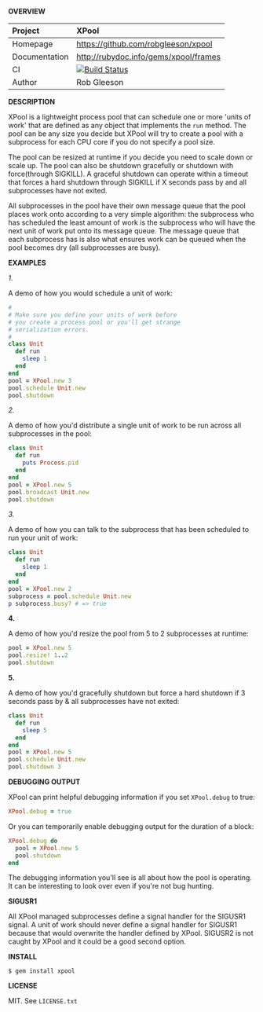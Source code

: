 __OVERVIEW__

| Project         | XPool
|:----------------|:--------------------------------------------------
| Homepage        | https://github.com/robgleeson/xpool
| Documentation   | http://rubydoc.info/gems/xpool/frames 
| CI              | [![Build Status](https://travis-ci.org/robgleeson/xpool.png)](https://travis-ci.org/robgleeson/XPool)
| Author          | Rob Gleeson             


__DESCRIPTION__

XPool is a lightweight process pool that can schedule one or more 'units of work'
that are defined as any object that implements the `run` method. The pool can be 
any size you decide but XPool will try to create a pool with a subprocess for 
each CPU core if you do not specify a pool size.

The pool can be resized at runtime if you decide you need to scale down or 
scale up. The pool can also be shutdown gracefully or shutdown with
force(through SIGKILL). A graceful shutdown can operate within a timeout that
forces a hard shutdown through SIGKILL if X seconds pass by and all subprocesses
have not exited.

All subprocesses in the pool have their own message queue that the pool places
work onto according to a very simple algorithm: the subprocess who has scheduled
the least amount of work is the subprocess who will have the next unit of work 
put onto its message queue. The message queue that each subprocess has is also 
what ensures work can be queued when the pool becomes dry (all subprocesses are
busy).



__EXAMPLES__

_1._

A demo of how you would schedule a unit of work: 

```ruby
#
# Make sure you define your units of work before
# you create a process pool or you'll get strange
# serialization errors.
#
class Unit
  def run
    sleep 1
  end
end
pool = XPool.new 3
pool.schedule Unit.new
pool.shutdown
```

_2._

A demo of how you'd distribute a single unit of work to be run across all 
subprocesses in the pool:

```ruby
class Unit
  def run
    puts Process.pid
  end
end
pool = XPool.new 5
pool.broadcast Unit.new
pool.shutdown
```

_3._


A demo of how you can talk to the subprocess that has been scheduled to run 
your unit of work:

```ruby
class Unit
  def run
    sleep 1
  end
end
pool = XPool.new 2
subprocess = pool.schedule Unit.new 
p subprocess.busy? # => true
```

__4.__

A demo of how you'd resize the pool from 5 to 2 subprocesses at runtime:

```ruby
pool = XPool.new 5
pool.resize! 1..2
pool.shutdown
```

__5.__

A demo of how you'd gracefully shutdown but force a hard shutdown if 3 seconds
pass by & all subprocesses have not exited:

```ruby
class Unit
  def run
    sleep 5
  end
end
pool = XPool.new 5
pool.schedule Unit.new
pool.shutdown 3
```

__DEBUGGING OUTPUT__

XPool can print helpful debugging information if you set `XPool.debug` 
to true:

```ruby
XPool.debug = true
```

Or you can temporarily enable debugging output for the duration of a block:

```ruby
XPool.debug do 
  pool = XPool.new 5
  pool.shutdown
end
```

The debugging information you'll see is all about how the pool is operating. 
It can be interesting to look over even if you're not bug hunting.

__SIGUSR1__

All XPool managed subprocesses define a signal handler for the SIGUSR1 signal.
A unit of work should never define a signal handler for SIGUSR1 because that 
would overwrite the handler defined by XPool. SIGUSR2 is not caught by XPool
and it could be a good second option.


__INSTALL__

    $ gem install xpool

__LICENSE__

MIT. See `LICENSE.txt` 
